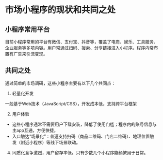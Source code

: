 # 市场小程序的现状和共同之处
## 小程序常用平台
目前小程序常用的平台有微信、支付宝、抖音等，覆盖了电商、娱乐、工具服务、企业服务等多项内容。用户常通过扫码、搜索、分享链接进入小程序。程序内常布置有广告来引流变现。
## 共同之处
通过简单的市场调研，这些小程序主要有以下几个共同点：
1. 轻量化开发

一般基于Web技术（JavaScript/CSS），开发成本低，支持跨平台框架

2. 用户体验

- 这些小程序通常不需要用户下载安装，降低了使用门槛；程序内的账号信息与主app互通，方便快捷。
- 入口触达“场景化”：普遍支持扫码（商品二维码、门店二维码）、地理位置触发（附近小程序）等线下场景联动。
  
4. 同质化竞争激烈，用户留存率低。只有少数几个小程序能频繁用于日常。
